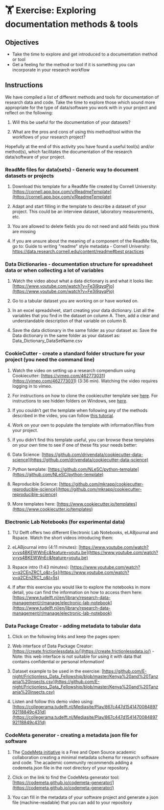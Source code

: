 # 🏋️ Exercise: Exploring documentation methods & tools

## Objectives

-   Take the time to explore and get introduced to a documentation method or tool
-   Get a feeling for the method or tool if it is something you can incorporate in your research workflow
   
## Instructions

We have compiled a list of different methods and tools for documentation of research data and code. Take the time to explore those which sound more appropriate for the type of data/software you work with in your project and reflect on the following:

1.  Will this be useful for the documentation of your datasets?
    
2.  What are the pros and cons of using this method/tool within the workflows of your research project?
    

Hopefully at the end of this activity you have found a useful tool(s) and/or method(s), which facilitates the documentation of the research data/software of your project.

### ReadMe files for data(sets) - Generic way to document datasets or projects

1.  Download this template for a ReadMe file created by Cornell University: [https://cornell.app.box.com/v/ReadmeTemplate](https://cornell.app.box.com/v/ReadmeTemplate)
    
2.  Adapt and start filling in the template to describe a dataset of your project. This could be an interview dataset, laboratory measurements, etc.
    
3.  You are allowed to delete fields you do not need and add fields you think are missing
    
4.  If you are unsure about the meaning of a component of the ReadMe file, go to: Guide to writing "readme" style metadata - Cornell University: [https://data.research.cornell.edu/content/readme#best practices](https://data.research.cornell.edu/content/readme#bestpractices)
    

### Data Dictionaries - documentation structure for spreadsheet data or when collecting a lot of variables

1.  Watch the video about what a data dictionary is and what it looks like: [https://www.youtube.com/watch?v=Fe3i9qyqPjo](https://www.youtube.com/watch?v=Fe3i9qyqPjo)
    
2.  Go to a tabular dataset you are working on or have worked on.
    
3.  In an excel spreadsheet, start creating your data dictionary. List all the variables that you find in the dataset on column A. Then, add a clear and understandable description of that variable on column B.
    
4.  Save the data dictionary in the same folder as your dataset as: Save the Data dictionary in the same folder as your dataset as: Data_Dictionary_DataSetName.csv
    

### CookieCutter - create a standard folder structure for your project (you need the command line)

1.  Watch the video on setting up a research compendium using Cookiecutter: [https://vimeo.com/462773031](https://vimeo.com/462773031) (3:36 min). Watching the video requires logging in to vimeo.
    

1.  For instructions on how to clone the cookiecutter template see [here](https://utrechtuniversity.github.io/workshop-computational-reproducibility/slides/slides_project-setup.html#6). For instructions to see hidden folders on Windows, see [here](https://www.howtogeek.com/howto/windows-vista/show-hidden-files-and-folders-in-windows-vista/).
    
2.  If you couldn’t get the template when following any of the methods described in the video, you can follow [this tutorial](https://gitlab.tudelft.nl/handrewsmancil/improving-coding-practices-training/-/blob/master/06_Cookiecutter.md).
    

3.  Work on your own to populate the template with information/files from your project.
    
4.  If you didn’t find this template useful, you can browse these templates on your own time to see if one of these fits your needs better:
    

1.  Data Science: [https://github.com/drivendata/cookiecutter-data-science](https://github.com/drivendata/cookiecutter-data-science)
    
2.  Python template: [https://github.com/NLeSC/python-template](https://github.com/NLeSC/python-template)
    
3.  Reproducible Science: [https://github.com/mkrapp/cookiecutter-reproducible-science](https://github.com/mkrapp/cookiecutter-reproducible-science)
    
4.  More templates here: [https://www.cookiecutter.io/templates](https://www.cookiecutter.io/templates)
    

### Electronic Lab Notebooks (for experimental data)

1.  TU Delft offers two different Electronic Lab Notebooks, eLABjournal and Rspace. Watch the short videos introducing them:
    

1.  eLABjournal intro (4:11 minutes): [https://www.youtube.com/watch?v=ys4BKEWWnEc&feature=youtu.be](https://www.youtube.com/watch?v=ys4BKEWWnEc&feature=youtu.be)
    
2.  Rspace intro (1:43 minutes): [https://www.youtube.com/watch?v=q2CEnZRC1_o&t=5s](https://www.youtube.com/watch?v=q2CEnZRC1_o&t=5s)
    

3.  If after this exercise you would like to explore the notebooks in more detail, you can find the information on how to access them here: [https://www.tudelft.nl/en/library/research-data-management/r/manage/electronic-lab-notebook](https://www.tudelft.nl/en/library/research-data-management/r/manage/electronic-lab-notebook)
    

### Data Package Creator - adding metadata to tabular data

1.  Click on the following links and keep the pages open:
    

1.  Web interface of Data Package Creator: [https://create.frictionlessdata.io/](https://create.frictionlessdata.io/) - Note: this web interface is not suitable for using it with data that contains confidential or personal information!
    
2.  Dataset example to be used in the exercise: [https://github.com/E-night/Frictionless_Data_Fellowship/blob/master/Kenya%20and%20Tanzania%20insects.csv](https://github.com/E-night/Frictionless_Data_Fellowship/blob/master/Kenya%20and%20Tanzania%20insects.csv)
    

3.  Listen and follow this demo video using: [https://collegerama.tudelft.nl/Mediasite/Play/867c447d154147008489792118849c431d](https://collegerama.tudelft.nl/Mediasite/Play/867c447d154147008489792118849c431d)
    

### CodeMeta generator - creating a metadata json file for software

1.  The [CodeMeta initiative](https://github.com/codemeta/codemeta) is a Free and Open Source academic collaboration creating a minimal metadata schema for research software and code. The academic community recommends adding a codemeta.json file in the root directory of your repository.
    
2.  Click on the link to find the CodeMeta generator tool: [https://codemeta.github.io/codemeta-generator/](https://codemeta.github.io/codemeta-generator/)
    
3.  You can fill in the metadata of your software project and generate a json file (machine-readable) that you can add to your repository